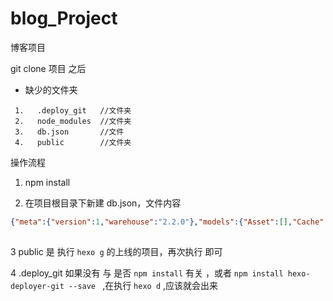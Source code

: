 ﻿# blog_Project
博客项目

git clone 项目 之后

- 缺少的文件夹

```
 1.   .deploy_git   //文件夹
 2.   node_modules  //文件夹
 3.   db.json       //文件
 4.   public        //文件夹

```

操作流程


1. npm install

2. 在项目根目录下新建 db.json，文件内容

```json
{"meta":{"version":1,"warehouse":"2.2.0"},"models":{"Asset":[],"Cache":[],"Category":[],"Data":[],"Page":[],"Post":[],"PostAsset":[],"PostCategory":[],"PostTag":[],"Tag":[]}}
 
```
3 public 是 执行 `hexo g` 的上线的项目，再次执行 即可

4 .deploy_git 如果没有 与 是否 `npm install`  有关 ，或者 `npm install hexo-deployer-git --save ` ,在执行 `hexo d` ,应该就会出来

